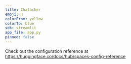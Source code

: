 ```yaml
---
title: Chatacher
emoji: 👀
colorFrom: yellow
colorTo: blue
sdk: streamlit
app_file: app.py
pinned: false
---
```


Check out the configuration reference at https://huggingface.co/docs/hub/spaces-config-reference
